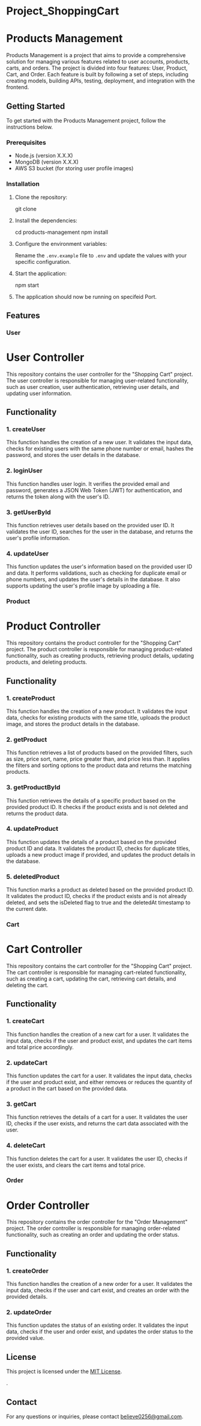 # Project_ShoppingCart


# Products Management

Products Management is a project that aims to provide a comprehensive solution for managing various features related to user accounts, products, carts, and orders. The project is divided into four features: User, Product, Cart, and Order. Each feature is built by following a set of steps, including creating models, building APIs, testing, deployment, and integration with the frontend.

## Getting Started

To get started with the Products Management project, follow the instructions below.

### Prerequisites

- Node.js (version X.X.X)
- MongoDB (version X.X.X)
- AWS S3 bucket (for storing user profile images)

### Installation

1. Clone the repository:


   git clone <repository-url>


2. Install the dependencies:


   cd products-management
   npm install


3. Configure the environment variables:
   
   Rename the `.env.example` file to `.env` and update the values with your specific configuration.

4. Start the application:


   npm start


5. The application should now be running on specifeid Port.

## Features

### User

# User Controller

This repository contains the user controller for the "Shopping Cart" project. The user controller is responsible for managing user-related functionality, such as user creation, user authentication, retrieving user details, and updating user information.

## Functionality

### 1. createUser

This function handles the creation of a new user. It validates the input data, checks for existing users with the same phone number or email, hashes the password, and stores the user details in the database.

### 2. loginUser

This function handles user login. It verifies the provided email and password, generates a JSON Web Token (JWT) for authentication, and returns the token along with the user's ID.

### 3. getUserById

This function retrieves user details based on the provided user ID. It validates the user ID, searches for the user in the database, and returns the user's profile information.

### 4. updateUser

This function updates the user's information based on the provided user ID and data. It performs validations, such as checking for duplicate email or phone numbers, and updates the user's details in the database. It also supports updating the user's profile image by uploading a file.



### Product

# Product Controller

This repository contains the product controller for the "Shopping Cart" project. The product controller is responsible for managing product-related functionality, such as creating products, retrieving product details, updating products, and deleting products.

## Functionality

### 1. createProduct

This function handles the creation of a new product. It validates the input data, checks for existing products with the same title, uploads the product image, and stores the product details in the database.

### 2. getProduct

This function retrieves a list of products based on the provided filters, such as size, price sort, name, price greater than, and price less than. It applies the filters and sorting options to the product data and returns the matching products.

### 3. getProductById

This function retrieves the details of a specific product based on the provided product ID. It checks if the product exists and is not deleted and returns the product data.

### 4. updateProduct

This function updates the details of a product based on the provided product ID and data. It validates the product ID, checks for duplicate titles, uploads a new product image if provided, and updates the product details in the database.

### 5. deletedProduct

This function marks a product as deleted based on the provided product ID. It validates the product ID, checks if the product exists and is not already deleted, and sets the isDeleted flag to true and the deletedAt timestamp to the current date.





### Cart

# Cart Controller

This repository contains the cart controller for the "Shopping Cart" project. The cart controller is responsible for managing cart-related functionality, such as creating a cart, updating the cart, retrieving cart details, and deleting the cart.

## Functionality

### 1. createCart

This function handles the creation of a new cart for a user. It validates the input data, checks if the user and product exist, and updates the cart items and total price accordingly.

### 2. updateCart

This function updates the cart for a user. It validates the input data, checks if the user and product exist, and either removes or reduces the quantity of a product in the cart based on the provided data.

### 3. getCart

This function retrieves the details of a cart for a user. It validates the user ID, checks if the user exists, and returns the cart data associated with the user.

### 4. deleteCart

This function deletes the cart for a user. It validates the user ID, checks if the user exists, and clears the cart items and total price.





### Order

# Order Controller

This repository contains the order controller for the "Order Management" project. The order controller is responsible for managing order-related functionality, such as creating an order and updating the order status.

## Functionality

### 1. createOrder

This function handles the creation of a new order for a user. It validates the input data, checks if the user and cart exist, and creates an order with the provided details.

### 2. updateOrder

This function updates the status of an existing order. It validates the input data, checks if the user and order exist, and updates the order status to the provided value.






## License

This project is licensed under the [MIT License](https://opensource.org/licenses/MIT).

.

## Contact

For any questions or inquiries, please contact believe0256@gmail.com.

